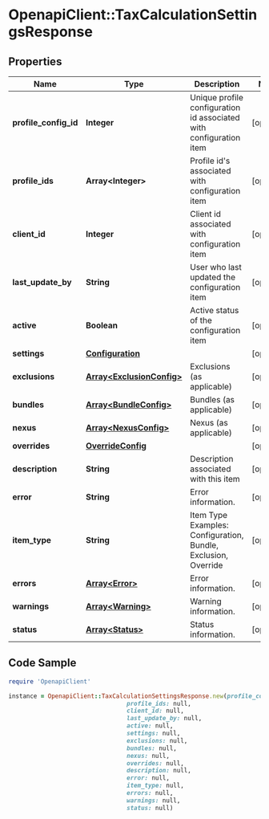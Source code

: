 # OpenapiClient::TaxCalculationSettingsResponse

## Properties

Name | Type | Description | Notes
------------ | ------------- | ------------- | -------------
**profile_config_id** | **Integer** | Unique profile configuration id associated with configuration item | [optional] 
**profile_ids** | **Array&lt;Integer&gt;** | Profile id&#39;s associated with configuration item | [optional] 
**client_id** | **Integer** | Client id associated with configuration item | [optional] 
**last_update_by** | **String** | User who last updated the configuration item | [optional] 
**active** | **Boolean** | Active status of the configuration item | [optional] 
**settings** | [**Configuration**](Configuration.md) |  | [optional] 
**exclusions** | [**Array&lt;ExclusionConfig&gt;**](ExclusionConfig.md) | Exclusions (as applicable) | [optional] 
**bundles** | [**Array&lt;BundleConfig&gt;**](BundleConfig.md) | Bundles (as applicable) | [optional] 
**nexus** | [**Array&lt;NexusConfig&gt;**](NexusConfig.md) | Nexus (as applicable) | [optional] 
**overrides** | [**OverrideConfig**](OverrideConfig.md) |  | [optional] 
**description** | **String** | Description associated with this item | [optional] 
**error** | **String** | Error information. | [optional] 
**item_type** | **String** | Item Type  Examples:    Configuration, Bundle, Exclusion, Override | [optional] 
**errors** | [**Array&lt;Error&gt;**](Error.md) | Error information. | [optional] 
**warnings** | [**Array&lt;Warning&gt;**](Warning.md) | Warning information. | [optional] 
**status** | [**Array&lt;Status&gt;**](Status.md) | Status information. | [optional] 

## Code Sample

```ruby
require 'OpenapiClient'

instance = OpenapiClient::TaxCalculationSettingsResponse.new(profile_config_id: null,
                                 profile_ids: null,
                                 client_id: null,
                                 last_update_by: null,
                                 active: null,
                                 settings: null,
                                 exclusions: null,
                                 bundles: null,
                                 nexus: null,
                                 overrides: null,
                                 description: null,
                                 error: null,
                                 item_type: null,
                                 errors: null,
                                 warnings: null,
                                 status: null)
```


